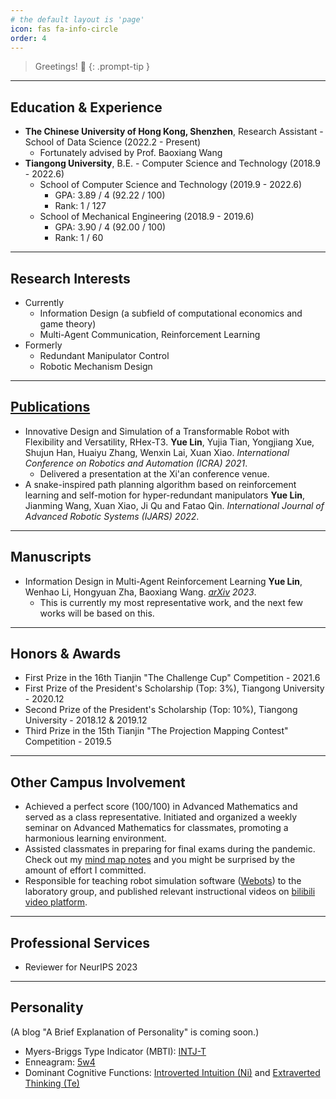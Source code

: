 ```yaml
---
# the default layout is 'page'
icon: fas fa-info-circle
order: 4
---
```


> Greetings! 🎉
{: .prompt-tip }

---

## Education & Experience
- **The Chinese University of Hong Kong, Shenzhen**, Research Assistant - School of Data Science (2022.2 - Present)
    - Fortunately advised by Prof. Baoxiang Wang
- **Tiangong University**, B.E. - Computer Science and Technology (2018.9 - 2022.6)
    - School of Computer Science and Technology (2019.9 - 2022.6)
        - GPA:  3.89 / 4 (92.22 / 100)
        - Rank: 1 / 127
    - School of Mechanical Engineering (2018.9 - 2019.6)
        - GPA:  3.90 / 4 (92.00 / 100)
        - Rank: 1 / 60

---

## Research Interests
- Currently
    - Information Design (a subfield of computational economics and game theory)
    - Multi-Agent Communication, Reinforcement Learning
- Formerly
    - Redundant Manipulator Control
    - Robotic Mechanism Design

---

## [Publications](https://scholar.google.com/citations?user=fbvQHX4AAAAJ&hl=zh-CN)
- Innovative Design and Simulation of a Transformable Robot with Flexibility and Versatility, RHex-T3.
    **Yue Lin**, Yujia Tian, Yongjiang Xue, Shujun Han, Huaiyu Zhang, Wenxin Lai, Xuan Xiao.
    *International Conference on Robotics and Automation (ICRA) 2021*.
    - Delivered a presentation at the Xi'an conference venue.
- A snake-inspired path planning algorithm based on reinforcement learning and self-motion for hyper-redundant manipulators
    **Yue Lin**, Jianming Wang, Xuan Xiao, Ji Qu and Fatao Qin.
    *International Journal of Advanced Robotic Systems (IJARS) 2022*. 

---

## Manuscripts
- Information Design in Multi-Agent Reinforcement Learning
    **Yue Lin**, Wenhao Li, Hongyuan Zha, Baoxiang Wang.
    *[arXiv](https://arxiv.org/abs/2305.06807) 2023*.
    - This is currently my most representative work, and the next few works will be based on this.

---

## Honors & Awards
- First Prize in the 16th Tianjin "The Challenge Cup" Competition - 2021.6
- First Prize of the President's Scholarship (Top: 3%), Tiangong University - 2020.12
- Second Prize of the President's Scholarship (Top: 10%), Tiangong University - 2018.12 & 2019.12
- Third Prize in the 15th Tianjin "The Projection Mapping Contest" Competition - 2019.5

---

## Other Campus Involvement
- Achieved a perfect score (100/100) in Advanced Mathematics and served as a class representative. Initiated and organized a weekly seminar on Advanced Mathematics for classmates, promoting a harmonious learning environment.
- Assisted classmates in preparing for final exams during the pandemic. Check out my [mind map notes](https://github.com/YueLin301/MindMap-bakcup) and you might be surprised by the amount of effort I committed.
- Responsible for teaching robot simulation software ([Webots](https://cyberbotics.com)) to the laboratory group, and published relevant instructional videos on [bilibili video platform](https://space.bilibili.com/36040555).

---

## Professional Services
- Reviewer for NeurIPS 2023

---

## Personality
(A blog "A Brief Explanation of Personality" is coming soon.)
- Myers-Briggs Type Indicator (MBTI): [INTJ-T](https://www.16personalities.com/profiles/8dc4f03308407)
- Enneagram: [5w4](https://www.enneagraminstitute.com/type-5)
- Dominant Cognitive Functions: [Introverted Intuition (Ni)](https://en.wikipedia.org/wiki/Jungian_cognitive_functions#Introverted_intuition) and [Extraverted Thinking (Te)](https://en.wikipedia.org/wiki/Jungian_cognitive_functions#Extraverted_thinking)

